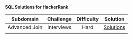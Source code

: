**SQL Solutions for HackerRank**

| Subdomain       |   Challenge    |   Difficulty  | Solution  |
| :-------------: | :------------: | :-----------: | :--------:|
|  Advanced Join  |   Interviews   |    Hard       | [Solutions](https://github.com/HangLeVN/Learning-Space/blob/main/SQL/HarkerRank/Advanced%20Join/Interviews.sql)|
|                 |        |      |
